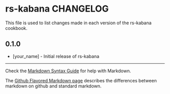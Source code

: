 rs-kabana CHANGELOG
===================

This file is used to list changes made in each version of the rs-kabana cookbook.

0.1.0
-----
- [your_name] - Initial release of rs-kabana

- - -
Check the [Markdown Syntax Guide](http://daringfireball.net/projects/markdown/syntax) for help with Markdown.

The [Github Flavored Markdown page](http://github.github.com/github-flavored-markdown/) describes the differences between markdown on github and standard markdown.
